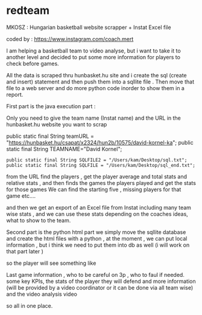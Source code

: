 # redteam
MKOSZ : Hungarian basketball website scrapper + Instat Excel file

coded by : https://www.instagram.com/coach.mert


I am helping a basketball team to video analyse, but i want to take it to another level and decided to put some more information for players to check before games.

All the data is scraped thru hunbasket.hu site and i create the sql (create and insert) statement and then push them into a sqllite file . Then move that file to a web server and do more python code inorder to show them in a report.


First part is the java execution part : 

Only you need to give the team name (Instat name) and the URL in the hunbasket.hu website you want to scrap

public static final String teamURL = "https://hunbasket.hu/csapat/x2324/hun2b/10575/david-kornel-ka";
	public static final String TEAMNAME="David Kornel";
		
	public static final String SQLFILE2 = "/Users/kam/Desktop/sql.txt";
	public static final String SQLFILE = "/Users/kam/Desktop/sql_end.txt";



from the URL find the players , get the player average and total stats and relative stats , and then finds the games the players played and get the stats for those games 
We can find the starting five , missing players for that game etc....

and then we get an export of an Excel file from Instat including many team wise stats , and we can use these stats depending on the coaches ideas, what to show to the team. 

Second part is the python html part 
we simply move the sqllite database and create the html files with a python , at the moment , we can put local information , but i think we need to put them into db as well (i will work on that part later ) 

so the player will see something like 

Last game information , who to be careful on 3p , who to faul if needed.
some key KPIs, the stats of the player they will defend and more information (will be provided by a video coordinator or it can be done via all team wise) 
and the video analysis video 

so all in one place.


